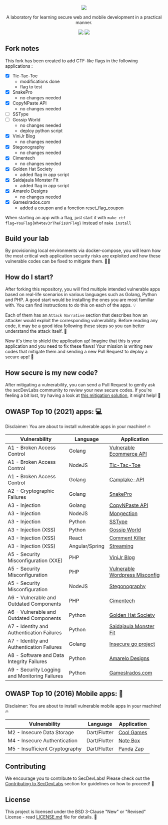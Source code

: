 <p align="center">
  <img src="images/secDevLabs-logo.png" allign="center" height=""/>
  <!-- logo font: Agency FB Bold Condensed -->
</p>

<p align="center">
A laboratory for learning secure web and mobile development in a practical manner.
</p>

<p align="center">
<a href="https://github.com/globocom/secDevLabs/blob/master/docs/CONTRIBUTING.md"><img src="https://img.shields.io/badge/PRs-Welcome-brightgreen"/></a>
<a href="https://gitter.im/secDevLabs/community"><img src="https://badges.gitter.im/secDevLabs/community.svg"/></a>
</p>

## Fork notes

This fork has been created to add CTF-like flags in the following applications : 

 * [x] Tic-Tac-Toe
   * modifications done
   * flag to test
 * [X] SnakePro
   * no changes needed
 * [x] CopyNPaste API
   * no changes needed
 * [ ] SSType
 * [ ] Gossip World
   * no changes needed
   * deploy python script
 * [x] ViniJr Blog
   * no changes needed
 * [x] Stegonography
   * no changes needed
 * [x] Cimentech
   * no changes needed 
 * [x] Golden Hat Society
   * added flag in app script
 * [x] Saidajaula Monster Fit
   * added flag in app script
 * [x] Amarelo Designs
   * no changes needed
 * [x] GamesIrados.com
   * added a coupon and a fonction reset_flag_coupon

When starting an app with a flag, just start it with ``make ctf flag=YouFlag{Wh4tev3rTheFisUrFl4g}`` instead of `make install`

## Build your lab

By provisioning local environments via docker-compose, you will learn how the most critical web application security risks are exploited and how these vulnerable codes can be fixed to mitigate them. 👩‍💻

## How do I start?

After forking this repository, you will find multiple intended vulnerable apps based on real-life scenarios in various languages such as Golang, Python and PHP. A good start would be installing the ones you are most familiar with. You can find instructions to do this on each of the apps. 💡

Each of them has an `Attack Narrative` section that describes how an attacker would exploit the corresponding vulnerability. Before reading any code, it may be a good idea following these steps so you can better understand the attack itself. 💉

Now it's time to shield the application up! Imagine that this is your application and you need to fix these flaws! Your mission is writing new codes that mitigate them and sending a new Pull Request to deploy a secure app! 🔐

## How secure is my new code?

After mitigating a vulnerability, you can send a Pull Request to gently ask the secDevLabs community to review your new secure codes. If you're feeling a bit lost, try having a look at [this mitigation solution](https://github.com/globocom/secDevLabs/pull/29), it might help! 🚀

## OWASP Top 10 (2021) apps: 💻

Disclaimer: You are about to install vulnerable apps in your machine! 🔥

| Vulnerability                                 | Language       | Application                                                                    |
| --------------------------------------------- | -------------- | ------------------------------------------------------------------------------ |
| A1 - Broken Access Control                    | Golang         | [Vulnerable Ecommerce API](owasp-top10-2021-apps/a1/ecommerce-api)             |
| A1 - Broken Access Control                    | NodeJS         | [Tic-Tac-Toe](owasp-top10-2021-apps/a1/tictactoe)                              |
| A1 - Broken Access Control                    | Golang         | [Camplake-API](owasp-top10-2021-apps/a1/camplake-api)                          |
| A2 - Cryptographic Failures                   | Golang         | [SnakePro](owasp-top10-2021-apps/a2/snake-pro)                                 |
| A3 - Injection                                | Golang         | [CopyNPaste API](owasp-top10-2021-apps/a3/copy-n-paste)                        |
| A3 - Injection                                | NodeJS         | [Mongection](owasp-top10-2021-apps/a3/mongection)                              |
| A3 - Injection                                | Python         | [SSType](owasp-top10-2021-apps/a3/sstype)                                      |
| A3 - Injection (XSS)                          | Python         | [Gossip World](owasp-top10-2021-apps/a3/gossip-world)                          |
| A3 - Injection (XSS)                          | React          | [Comment Killer](owasp-top10-2021-apps/a3/comment-killer)                      |
| A3 - Injection (XSS)                          | Angular/Spring | [Streaming](owasp-top10-2021-apps/a3/streaming)                                |
| A5 - Security Misconfiguration (XXE)          | PHP            | [ViniJr Blog](owasp-top10-2021-apps/a5/vinijr-blog)                            |
| A5 - Security Misconfiguration                | PHP            | [Vulnerable Wordpress Misconfig](owasp-top10-2021-apps/a5/misconfig-wordpress) |
| A5 - Security Misconfiguration                | NodeJS         | [Stegonography](owasp-top10-2021-apps/a5/stegonography)                        |
| A6 - Vulnerable and Outdated Components       | PHP            | [Cimentech](owasp-top10-2021-apps/a6/cimentech)                                |
| A6 - Vulnerable and Outdated Components       | Python         | [Golden Hat Society](owasp-top10-2021-apps/a6/golden-hat)                      |
| A7 - Identity and Authentication Failures     | Python         | [Saidajaula Monster Fit](owasp-top10-2021-apps/a7/saidajaula-monster)          |
| A7 - Identity and Authentication Failures     | Golang         | [Insecure go project](owasp-top10-2021-apps/a7/insecure-go-project)            |
| A8 - Software and Data Integrity Failures     | Python         | [Amarelo Designs](owasp-top10-2021-apps/a8/amarelo-designs)                    |
| A9 - Security Logging and Monitoring Failures | Python         | [GamesIrados.com](owasp-top10-2021-apps/a9/games-irados)                       |

## OWASP Top 10 (2016) Mobile apps: 📲

Disclaimer: You are about to install vulnerable mobile apps in your machine! 🔥

| Vulnerability                  | Language     | Application                                         |
| ------------------------------ | ------------ | --------------------------------------------------- |
| M2 - Insecure Data Storage     | Dart/Flutter | [Cool Games](owasp-top10-2016-mobile/m2/cool_games) |
| M4 - Insecure Authentication   | Dart/Flutter | [Note Box](owasp-top10-2016-mobile/m4/note-box)     |
| M5 - Insufficient Cryptography | Dart/Flutter | [Panda Zap](owasp-top10-2016-mobile/m5/panda_zap)   |

## Contributing

We encourage you to contribute to SecDevLabs! Please check out the [Contributing to SecDevLabs](/docs/CONTRIBUTING.md) section for guidelines on how to proceed! 🎉

## License

This project is licensed under the BSD 3-Clause "New" or "Revised" License - read [LICENSE.md](LICENSE.md) file for details. 📖
